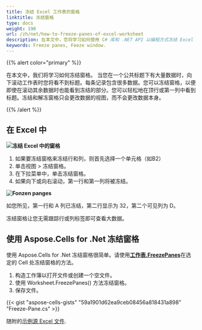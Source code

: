 ```yaml
---
title: 冻结 Excel 工作表的窗格
linktitle: 冻结窗格
type: docs
weight: 190
url: /zh/net/how-to-freeze-panes-of-excel-worksheet
description: 在本文中，您将学习如何使用 C# 库和 .NET API 以编程方式冻结 Excel 工作表的窗格。
keywords: Freeze panes, Feeze window.
---
```

{{% alert color="primary" %}}

在本文中，我们将学习如何冻结窗格。
当您在一个公共标题下有大量数据时，向下滚动工作表时您将看不到标题。每条记录包含很多数据。您可以冻结窗格，以便即使在滚动其余数据时也能看到冻结的部分。您可以轻松地在顶行或第一列中看到标题。冻结和解冻窗格只会更改数据的视图，而不会更改数据本身。

{{% /alert %}}

##  **在 Excel 中**

**![冻结 Excel 中的窗格](Freeze-panes.png)**


1. 如果要冻结窗格来冻结行和列，则首先选择一个单元格（如B2）
2. 单击视图 > 冻结窗格。
3. 在下拉菜单中，单击冻结窗格。
4. 如果向下或向右滚动，第一行和第一列将被冻结。

**![Fonzen panges](Frozen-Panes.png)**

如您所见，第一行和 A 列已冻结，第二行显示为 32，第二个可见列为 D。

冻结窗格让您无需跟踪行或列标签即可查看大数据。




##  **使用 Aspose.Cells for .Net 冻结窗格**
使用 Aspose.Cells for .Net 冻结窗格很简单。请使用[**工作表.FreezePanes**](https://reference.aspose.com/cells/net/aspose.cells/worksheet/freezepanes/)在选定的 Cell 处冻结窗格的方法。
1. 构造工作簿以打开文件或创建一个空文件。
2. 使用 Worksheet.FreezePanes() 方法冻结窗格。
3. 保存文件。

{{< gist "aspose-cells-gists" "59a1901d62ea9ceb08456a818431a898" "Freeze-Pane.cs" >}}

随附的[示例源 Excel 文件](Freeze.xlsx).
